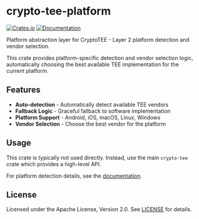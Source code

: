 # crypto-tee-platform

[![Crates.io](https://img.shields.io/crates/v/crypto-tee-platform.svg)](https://crates.io/crates/crypto-tee-platform)
[![Documentation](https://docs.rs/crypto-tee-platform/badge.svg)](https://docs.rs/crypto-tee-platform)

Platform abstraction layer for CryptoTEE - Layer 2 platform detection and vendor selection.

This crate provides platform-specific detection and vendor selection logic, automatically choosing the best available TEE implementation for the current platform.

## Features

- **Auto-detection** - Automatically detect available TEE vendors
- **Fallback Logic** - Graceful fallback to software implementation
- **Platform Support** - Android, iOS, macOS, Linux, Windows
- **Vendor Selection** - Choose the best vendor for the platform

## Usage

This crate is typically not used directly. Instead, use the main `crypto-tee` crate which provides a high-level API.

For platform detection details, see the [documentation](https://docs.rs/crypto-tee-platform).

## License

Licensed under the Apache License, Version 2.0. See [LICENSE](../LICENSE) for details.